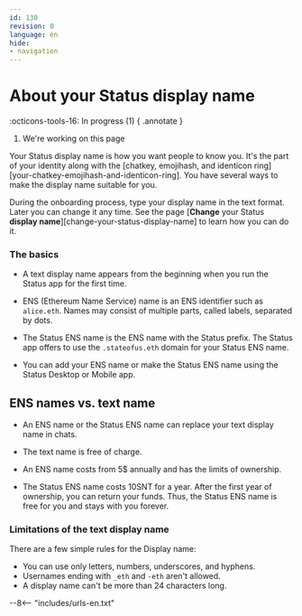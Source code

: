 ```yaml
---
id: 130
revision: 0
language: en
hide:
- navigation
---
```


# About your Status display name

:octicons-tools-16: In progress (1)
{ .annotate }

1. We're working on this page

Your Status display name is how you want people to know you. It's the part 
of your identity along with the [chatkey, emojihash, and identicon ring]
[your-chatkey-emojihash-and-identicon-ring]. You have several ways to make 
the display name suitable for you.

During the onboarding process, type your display name in the text format. Later 
you can change it any time. See the page 
[**Change** your Status **display name**][change-your-status-display-name] 
to learn how you can do it.

### The basics

- A text display name appears from the beginning when you run the Status
  app for the first time.

- ENS (Ethereum Name Service) name is an ENS identifier such as `alice.eth`.
  Names may consist of multiple parts, called labels, separated by dots.

- The Status ENS name is the ENS name with the Status prefix. The Status app
  offers to use the `.stateofus.eth` domain for your Status ENS name.

- You can add your ENS name or make the Status ENS name using the Status 
  Desktop or Mobile app.

## ENS names vs. text name

- An ENS name or the Status ENS name can replace your text display name in 
  chats.

- The text name is free of charge.

- An ENS name costs from 5$ annually and has the limits of ownership.

- The Status ENS name costs 10SNT for a year. After the first year of 
  ownership, you can return your funds. Thus, the Status ENS name is free 
  for you and stays with you forever.

### Limitations of the text display name

There are a few simple rules for the Display name:

- You can use only letters, numbers, underscores, and hyphens.
- Usernames ending with `_eth` and `-eth` aren't allowed.
- A display name can't be more than 24 characters long.



--8<-- "includes/urls-en.txt"
